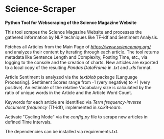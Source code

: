 # Science-Scraper
**Python Tool for Webscraping of the Science Magazine Website**

This tool scrapes the Science Magazine Website and processes the gathered information by NLP techniques like TF-idf and Sentiment Analysis.

Fetches all Articles from the Main Page of *https://www.sciencemag.org/* and analyzes their content by iterating through each article. The tool returns metadata like Sentence Length and Complexity, Posting Time, etc., via logging to the console and the creation of charts. New articles are exported to a local copy of the resulting *Pandas DataFrame* in *.txt* and *.xls* format.

Article Sentiment is analyzed via the *textblob* package [Language Processing]. Sentiment Scores range from -1 (very negative) to +1 (very positive). An estimate of the relative Vocabulary size is calculated by the ratio of unique words in the Article and the Article Word Count.

Keywords for each article are identified via *Term frequency-inverse document frequency* (Tf-idf), implemented in *scikit-learn*.

Activate "Cycling Mode" via the *config.py* file to scrape new articles in defined Time Intervals.

The dependencies can be installed via requirements.txt.